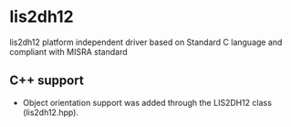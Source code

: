 # lis2dh12
lis2dh12 platform independent driver based on Standard C language and compliant with MISRA standard

## C++ support

* Object orientation support was added through the LIS2DH12 class (lis2dh12.hpp).
